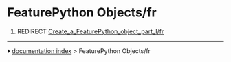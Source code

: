 # FeaturePython Objects/fr
1.  REDIRECT [Create_a_FeaturePython_object_part_I/fr](Create_a_FeaturePython_object_part_I/fr.md)



---
⏵ [documentation index](../README.md) > FeaturePython Objects/fr
